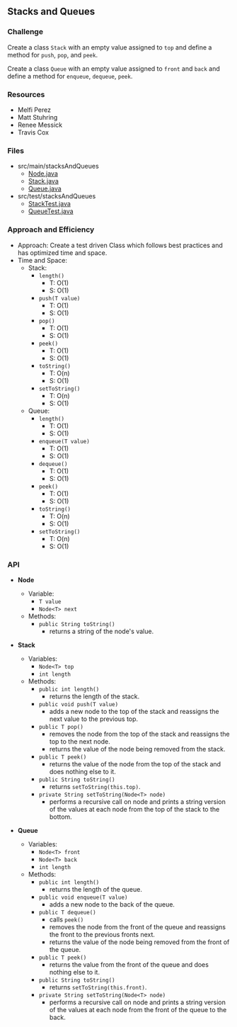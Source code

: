 ## Stacks and Queues

### Challenge
Create a class `Stack` with an empty value assigned to `top` and define a method for `push`, `pop`, and `peek`.

Create a class `Queue` with an empty value assigned to `front` and `back` and define a method for `enqueue`, `dequeue`, `peek`.

### Resources
* Melfi Perez
* Matt Stuhring
* Renee Messick
* Travis Cox

### Files
* src/main/stacksAndQueues
  * [Node.java](../code401challenges/src/main/java/stacksAndQueues/Node.java)
  * [Stack.java](../code401challenges/src/main/java/stacksAndQueues/Stack.java)
  * [Queue.java](../code401challenges/src/main/java/stacksAndQueues/Queue.java)
* src/test/stacksAndQueues
  * [StackTest.java](../code401challenges/src/test/java/stacksAndQueues/StackTest.java)
  * [QueueTest.java](../code401challenges/src/test/java/stacksAndQueues/QueueTest.java)

### Approach and Efficiency
* Approach: Create a test driven Class which follows best practices and has optimized time and space.
* Time and Space:
  * Stack:
    * `length()`
      * T: O(1)
      * S: O(1)
    * `push(T value)`
      * T: O(1)
      * S: O(1)
    * `pop()`
      * T: O(1)
      * S: O(1)
    * `peek()`
      * T: O(1)
      * S: O(1)
    * `toString()`
      * T: O(n)
      * S: O(1)
    * `setToString()`
      * T: O(n)
      * S: O(1)
  * Queue:
    * `length()`
      * T: O(1)
      * S: O(1)
    * `enqueue(T value)`
      * T: O(1)
      * S: O(1)
    * `dequeue()`
      * T: O(1)
      * S: O(1)
    * `peek()`
      * T: O(1)
      * S: O(1)
    * `toString()`
      * T: O(n)
      * S: O(1)
    * `setToString()`
      * T: O(n)
      * S: O(1)

### API
* **Node<T>**
  * Variable:
    * `T value`
    * `Node<T> next`
  * Methods:
    * `public String toString()`
      * returns a string of the node's value.

* **Stack<T>**
  * Variables:
    * `Node<T> top`
    * `int length`
  * Methods:
    * `public int length()`
      * returns the length of the stack.
    * `public void push(T value)`
      * adds a new node to the top of the stack and reassigns the next value to the previous top.
    * `public T pop()`
      * removes the node from the top of the stack and reassigns the top to the next node.
      * returns the value of the node being removed from the stack.
    * `public T peek()`
      * returns the value of the node from the top of the stack and does nothing else to it.
    * `public String toString()`
      * returns `setToString(this.top)`.
    * `private String setToString(Node<T> node)`
      * performs a recursive call on node and prints a string version of the values at each node from the top of the stack to the bottom.

* **Queue<T>**
  * Variables:
    * `Node<T> front`
    * `Node<T> back`
    * `int length`
  * Methods:
    * `public int length()`
      * returns the length of the queue.
    * `public void enqueue(T value)`
      * adds a new node to the back of the queue.
    * `public T dequeue()`
      * calls `peek()`
      * removes the node from the front of the queue and reassigns the front to the previous fronts next.
      * returns the value of the node being removed from the front of the queue.
    * `public T peek()`
      * returns the value from the front of the queue and does nothing else to it.
    * `public String toString()`
      * returns `setToString(this.front)`.
    * `private String setToString(Node<T> node)`
      * performs a recursive call on node and prints a string version of the values at each node from the front of the queue to the back.
